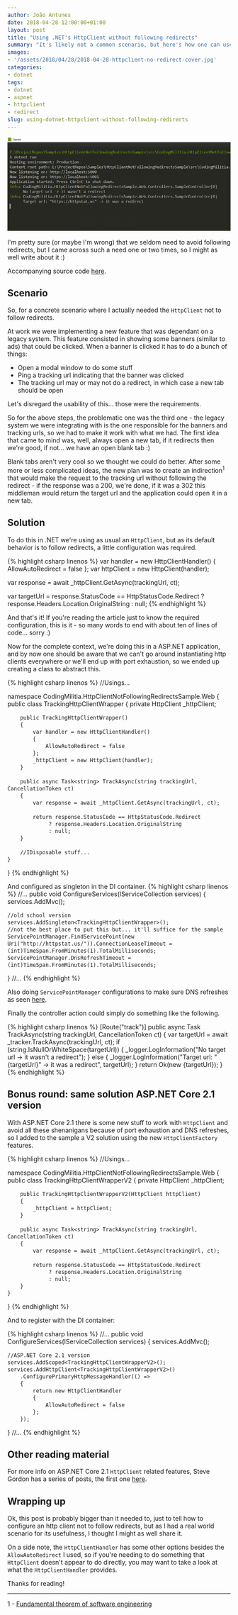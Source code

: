 ```yaml
---
author: João Antunes
date: 2018-04-28 12:00:00+01:00
layout: post
title: "Using .NET's HttpClient without following redirects"
summary: "It's likely not a common scenario, but here's how one can use .NET's HttpClient without following redirects."
images:
- '/assets/2018/04/28/2018-04-28-httpclient-no-redirect-cover.jpg'
categories:
- dotnet
tags:
- dotnet
- aspnet
- httpclient
- redirect
slug: using-dotnet-httpclient-without-following-redirects
---
```


[![Using .NET's HttpClient without following redirects](/assets/2018/04/28/2018-04-28-httpclient-no-redirect-cover.jpg)](/assets/2018/04/228/2018-04-28-httpclient-no-redirect-cover.jpg)

I'm pretty sure (or maybe I'm wrong) that we seldom need to avoid following redirects, but I came across such a need one or two times, so I might as well write about it :)

Accompanying source code [here](https://github.com/joaofbantunes/HttpClientNotFollowingRedirectsSample).

## Scenario

So, for a concrete scenario where I actually needed the `HttpClient` not to follow redirects.

At work we were implementing a new feature that was dependant on a legacy system. This feature consisted in showing some banners (similar to ads) that could be clicked. When a banner is clicked it has to do a bunch of things: 

- Open a modal window to do some stuff
- Ping a tracking url indicating that the banner was clicked
- The tracking url may or may not do a redirect, in which case a new tab should be open

Let's disregard the usability of this... those were the requirements.

So for the above steps, the problematic one was the third one - the legacy system we were integrating with is the one responsible for the banners and tracking urls, so we had to make it work with what we had. The first idea that came to mind was, well, always open a new tab, if it redirects then we're good, if not... we have an open blank tab :)

Blank tabs aren't very cool so we thought we could do better. After some more or less complicated ideas, the new plan was to create an indirection<sup>1</sup> that would make the request to the tracking url without following the redirect - if the response was a 200, we're done, if it was a 302 this middleman would return the target url and the application could open it in a new tab.

## Solution

To do this in .NET we're using as usual an `HttpClient`, but as its default behavior is to follow redirects, a little configuration was required.

{% highlight csharp linenos %}
var handler = new HttpClientHandler()
{
    AllowAutoRedirect = false
};
var httpClient = new HttpClient(handler);

var response = await _httpClient.GetAsync(trackingUrl, ct);

var targetUrl = response.StatusCode == HttpStatusCode.Redirect
        ? response.Headers.Location.OriginalString
        : null;
{% endhighlight %}

And that's it! If you're reading the article just to know the required configuration, this is it - so many words to end with about ten of lines of code... sorry :)

Now for the complete context, we're doing this in a ASP.NET application, and by now one should be aware that we can't go around instantiating http clients everywhere or we'll end up with port exhaustion, so we ended up creating a class to abstract this.

{% highlight csharp linenos %}
//Usings...

namespace CodingMilitia.HttpClientNotFollowingRedirectsSample.Web
{
    public class TrackingHttpClientWrapper
    {
        private HttpClient _httpClient;

        public TrackingHttpClientWrapper()
        {
            var handler = new HttpClientHandler()
            {
                AllowAutoRedirect = false
            };
            _httpClient = new HttpClient(handler);
        }

        public async Task<string> TrackAsync(string trackingUrl, CancellationToken ct)
        {
            var response = await _httpClient.GetAsync(trackingUrl, ct);

            return response.StatusCode == HttpStatusCode.Redirect
                 ? response.Headers.Location.OriginalString
                 : null;
        }

        //IDisposable stuff...
    }
}
{% endhighlight %}

And configured as singleton in the DI container.
{% highlight csharp linenos %}
//...
public void ConfigureServices(IServiceCollection services)
{
    services.AddMvc();

    //old school version
    services.AddSingleton<TrackingHttpClientWrapper>();
    //not the best place to put this but... it'll suffice for the sample
    ServicePointManager.FindServicePoint(new Uri("http://httpstat.us/")).ConnectionLeaseTimeout = (int)TimeSpan.FromMinutes(1).TotalMilliseconds;
    ServicePointManager.DnsRefreshTimeout = (int)TimeSpan.FromMinutes(1).TotalMilliseconds;
}
//...
{% endhighlight %}

Also doing `ServicePointManager` configurations to make sure DNS refreshes as seen [here](https://github.com/dotnet/corefx/issues/11224).

Finally the controller action could simply do something like the following.

{% highlight csharp linenos %}
[Route("track")]
public async Task<IActionResult> TrackAsync(string trackingUrl, CancellationToken ct)
{
    var targetUrl = await _tracker.TrackAsync(trackingUrl, ct);
    if (string.IsNullOrWhiteSpace(targetUrl))
    {
        _logger.LogInformation("No target url -> it wasn't a redirect");
    }
    else
    {
        _logger.LogInformation("Target url: \"{targetUrl}\" -> it was a redirect", targetUrl);
    }
    return Ok(new {targetUrl});
}
{% endhighlight %}


## Bonus round: same solution ASP.NET Core 2.1 version

With ASP.NET Core 2.1 there is some new stuff to work with `HttpClient` and avoid all these shenanigans because of port exhaustion and DNS refreshes, so I added to the sample a V2 solution using the new `HttpClientFactory` features.

{% highlight csharp linenos %}
//Usings...

namespace CodingMilitia.HttpClientNotFollowingRedirectsSample.Web
{
    public class TrackingHttpClientWrapperV2
    {
        private HttpClient _httpClient;

        public TrackingHttpClientWrapperV2(HttpClient httpClient)
        {
            _httpClient = httpClient;
        }

        public async Task<string> TrackAsync(string trackingUrl, CancellationToken ct)
        {
            var response = await _httpClient.GetAsync(trackingUrl, ct);

            return response.StatusCode == HttpStatusCode.Redirect
                 ? response.Headers.Location.OriginalString
                 : null;
        }
    }
}
{% endhighlight %}

And to register with the DI container:

{% highlight csharp linenos %}
//...
public void ConfigureServices(IServiceCollection services)
{
    services.AddMvc();

    //ASP.NET Core 2.1 version
    services.AddScoped<TrackingHttpClientWrapperV2>();
    services.AddHttpClient<TrackingHttpClientWrapperV2>()
        .ConfigurePrimaryHttpMessageHandler(() =>
        {
            return new HttpClientHandler
            {
                AllowAutoRedirect = false
            };
        });
}
//...
{% endhighlight %}

## Other reading material

For more info on ASP.NET Core 2.1 `HttpClient` related features, Steve Gordon has a series of posts, the first one [here](https://www.stevejgordon.co.uk/introduction-to-httpclientfactory-aspnetcore).

## Wrapping up

Ok, this post is probably bigger than it needed to, just to tell how to configure an http client not to follow redirects, but as I had a real world scenario for its usefulness, I thought I might as well share it.

On a side note, the `HttpClientHandler` has some other options besides the `AllowAutoRedirect` I used, so if you're needing to do something that `HttpClient` doesn't appear to do directly, you may want to take a look at what the `HttpClientHandler` provides.

Thanks for reading!

---

1 - [Fundamental theorem of software engineering](https://en.wikipedia.org/wiki/Fundamental_theorem_of_software_engineering)